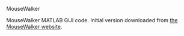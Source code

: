 MouseWalker

MouseWalker MATLAB GUI code. Initial version downloaded from
[the MouseWalker website](http://biooptics.markalab.org/MouseWalker/).
